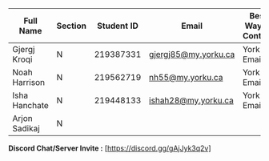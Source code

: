 | Full Name | Section | Student ID | Email | Best Way to Contact  | Discord Username |
|-----------|---------|------------|-------|----------------------|------------------|
| Gjergj Kroqi          | N        | 219387331           | gjergj85@my.yorku.ca      | York Email                     | dontfeedtheducks                 |
| Noah Harrison           | N         | 219562719            | nh55@my.yorku.ca       | York Email                      | patchthefat                  |
| Isha Hanchate          | N         | 219448133            | ishah28@my.yorku.ca       | York Email                      | 4everr41n                  |
| Arjon Sadikaj            | N         |            |       |                       |                  |


**Discord Chat/Server Invite :** [https://discord.gg/gAjJyk3q2v]
